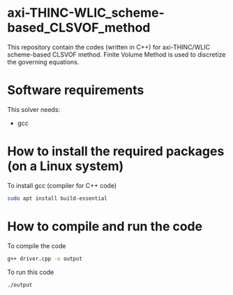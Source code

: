 # axi-THINC-WLIC_scheme-based_CLSVOF_method
This repository contain the codes (written in C++) for axi-THINC/WLIC scheme-based CLSVOF method. Finite Volume Method is used to discretize the governing equations.

# Software requirements
This solver needs:

- gcc

# How to install the required packages (on a Linux system)

To install gcc (compiler for C++ code)

```bash
sudo apt install build-essential
```

# How to compile and run the code

To compile the code

```bash
g++ driver.cpp -o output
```
To run this code

```bash
./output
```
